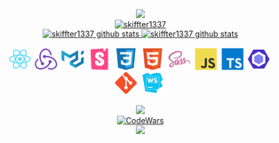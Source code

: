 <!-- HEARER -->
<div align="center">
     <a >
        <img src="https://capsule-render.vercel.app/api?type=waving&color=003731&height=190&section=header&text=Ilya%20Shulapov&desc=frontend%20developer&animation=fadeIn&fontColor=fff&fontSize=75&fontAlign=68&fontAlignY=10&descSize=18&descAlign=68&descAlignY=70"/>
    </a>
<!-- /HEARER -->

<!-- ./STAT -->
<div align="center">
    <a href="https://skyline.github.com/skiffter1337/2023" target="_blank">
        <img src="https://github-readme-streak-stats.herokuapp.com/?user=skiffter1337&hide_border=true&stroke=888&ring=003731&fire=D70&currStreakNum=D70&sideNums=888&dates=888&sideLabels=888&currStreakLabel=003731&background=0000"
             title="skiffter1337" 
             alt="skiffter1337"
             width="60%"/>
    </a>
</div>
<div align="center">
    <a href="https://github.com/skiffter1337?tab=repositories" target="_blank">
        <img src="https://github-readme-stats.vercel.app/api?username=skiffter1337&show_icons=true&count_private=true&hide_border=true&title_color=003731&text_color=888&icon_color=003731&bg_color=0000"
             title="skiffter1337 github repositories" 
             alt="skiffter1337 github stats"
             width="49%"/>
    </a>
    <a href="https://github.com/skiffter1337?tab=repositories" target="_blank">
        <img src="https://github-readme-stats.vercel.app/api/top-langs/?username=skiffter1337&&layout=compact&hide_border=true&title_color=003731&text_color=888&bg_color=0000"
             title="skiffter1337 github repositories"
             alt="skiffter1337 github stats"
             width="41%"/>
    </a>
</div>
<!-- ./STATS  -->

<br/>

<div align="center">
    <a href="https://reactjs.org/" target="_blank">
        <img src="https://github.com/devicons/devicon/blob/master/icons/react/react-original.svg"
             title="React" alt="React"
             width="40" height="40"/></a>&nbsp;
    <a href="https://redux.js.org/" target="_blank">
        <img src="https://github.com/devicons/devicon/blob/master/icons/redux/redux-original.svg"
             title="Redux" alt="Redux "
             width="40" height="40"/></a>&nbsp;
    <a href="https://mui.com/" target="_blank">
        <img src="https://github.com/devicons/devicon/blob/master/icons/materialui/materialui-original.svg"
             title="Material UI" alt="Material UI"
             width="40" height="40"/></a>&nbsp;
    <a href="https://storybook.js.org/" target="_blank">
        <img src="https://github.com/devicons/devicon/blob/master/icons/storybook/storybook-original.svg"
             title="Story book" alt="Story book"
             width="40" height="40"/></a>&nbsp;
    <a href="https://en.wikipedia.org/wiki/CSS" target="_blank">
        <img src="https://github.com/devicons/devicon/blob/master/icons/css3/css3-original.svg"
             title="CSS3" alt="CSS"
             width="40" height="40"/></a>&nbsp;
    <a href="https://en.wikipedia.org/wiki/HTML" target="_blank">
        <img src="https://github.com/devicons/devicon/blob/master/icons/html5/html5-original.svg"
             title="HTML5" alt="HTML"
             width="40" height="40"/></a>&nbsp;
    <a href="https://sass-lang.com/" target="_blank">
        <img src="https://github.com/devicons/devicon/blob/master/icons/sass/sass-original.svg"
             title="SASS" alt="SASS"
             width="40" height="40"/></a>&nbsp;     
    <a href="https://en.wikipedia.org/wiki/JavaScript" target="_blank">
        <img src="https://github.com/devicons/devicon/blob/master/icons/javascript/javascript-original.svg"
             title="JavaScript" alt="JavaScript"
             width="40" height="40"/></a>&nbsp;
    <a href="https://www.typescriptlang.org/" target="_blank">
        <img src="https://github.com/devicons/devicon/blob/master/icons/typescript/typescript-original.svg"
             title="TypeScript" alt="TypeScript"
             width="40" height="40"/></a>&nbsp;
    <a href="https://eslint.org/" target="_blank">
        <img src="https://github.com/devicons/devicon/blob/master/icons/eslint/eslint-original.svg"
             title="Eslint" alt="Eslint "
             width="40" height="40"/></a>&nbsp;  
    <a href="https://git-scm.com/" target="_blank">
        <img src="https://github.com/devicons/devicon/blob/master/icons/git/git-original.svg"
             title="Git" alt="Git"
             width="40" height="40"/></a>&nbsp;
    <a href="https://www.jetbrains.com/webstorm/" target="_blank">
    <img src="https://github.com/devicons/devicon/blob/master/icons/webstorm/webstorm-plain.svg"
         title="WebStorm" alt="WebStorm"
         width="40" height="40"/></a>&nbsp;
</div>

<br/>

<div align="center">
     <a href="https://www.codewars.com/users/skiffter1337">
        <img src="img.gif"  width="300"/>
     </a>
</div>
<div align="center">
    <a href="https://www.codewars.com/users/skiffter1337">
        <img src="https://www.codewars.com/users/skiffter1337/badges/small"
             title="CodeWars" alt="CodeWars"/>
    </a>
</div>

<!-- FOOTER -->
<div align="center">
    <a href=mailto:shulapov1999@gmail.com target="_blank">
    <img src="https://capsule-render.vercel.app/api?type=waving&color=003731&height=120&section=footer&text=Contact%20me%20&animation=fadeIn&fontColor=fff&fontSize=12&fontAlign=50&fontAlignY=80&descSize=20&descAlign=84&descAlignY=43"/>
    </a>
</div>
<!-- FOOTER -->
